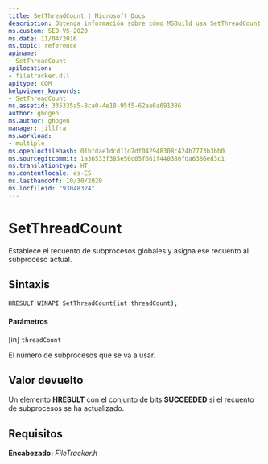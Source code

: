 ```yaml
---
title: SetThreadCount | Microsoft Docs
description: Obtenga información sobre cómo MSBuild usa SetThreadCount para establecer el recuento global de subprocesos y asignar ese recuento al subproceso actual.
ms.custom: SEO-VS-2020
ms.date: 11/04/2016
ms.topic: reference
apiname:
- SetThreadCount
apilocation:
- filetracker.dll
apitype: COM
helpviewer_keywords:
- SetThreadCount
ms.assetid: 335335a5-8ca0-4e18-95f5-62aa6a691386
author: ghogen
ms.author: ghogen
manager: jillfra
ms.workload:
- multiple
ms.openlocfilehash: 01bfdae1dcd11d7df042948308c424b7773b3bb0
ms.sourcegitcommit: 1a36533f385e50c05f661f440380fda6386ed3c1
ms.translationtype: HT
ms.contentlocale: es-ES
ms.lasthandoff: 10/30/2020
ms.locfileid: "93048324"
---
```

# <a name="setthreadcount"></a>SetThreadCount

Establece el recuento de subprocesos globales y asigna ese recuento al subproceso actual.

## <a name="syntax"></a>Sintaxis

```cmd
HRESULT WINAPI SetThreadCount(int threadCount);
```

#### <a name="parameters"></a>Parámetros

[in] `threadCount`

 El número de subprocesos que se va a usar.

## <a name="return-value"></a>Valor devuelto

 Un elemento **HRESULT** con el conjunto de bits **SUCCEEDED** si el recuento de subprocesos se ha actualizado.

## <a name="requirements"></a>Requisitos

 **Encabezado:** *FileTracker.h*